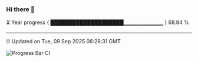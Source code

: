 ### Hi there 👋

⏳ Year progress { ████████████████████▁▁▁▁▁▁▁▁▁▁ } 68.84 %

---

⏰ Updated on Tue, 09 Sep 2025 06:28:31 GMT

![Progress Bar CI](https://github.com/liununu/liununu/workflows/Progress%20Bar%20CI/badge.svg)
